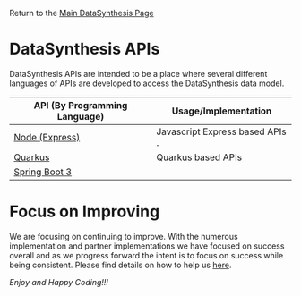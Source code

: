 Return to the <a href="https://github.com/Project-Herophilus/DataSynthesis" target="_blank">Main DataSynthesis Page</a>

# DataSynthesis APIs
DataSynthesis APIs are intended to be a place where several different languages of APIs are developed
to access the DataSynthesis data model. 

| API (By Programming Language)                                                                                          |Usage/Implementation |
|------------------------------------------------------------------------------------------------------------------------|----------|
| [Node (Express)](https://github.com/Project-Herophilus/DataSynthesis/tree/main/DataTier-APIs/Node-APIs/README.md)      |Javascript Express based APIs .|
| [Quarkus](https://github.com/Project-Herophilus/DataSynthesis/tree/main/DataTier-APIs/Quarkus-APIs/README.md)          |Quarkus based APIs|
| [Spring Boot 3](https://github.com/Project-Herophilus/DataSynthesis/tree/main/DataTier-APIs/SpringBoot-APIs/README.md) ||

# Focus on Improving
We are focusing on continuing to improve. With the numerous implementation and partner implementations we
have focused on success overall and as we progress forward the intent is to focus on success while being consistent.
Please find details on how to help us [here](https://github.com/Project-Herophilus/Project-Herophilus-Assets/blob/main/OngoingEnhancements.md).


*Enjoy and Happy Coding!!!*
